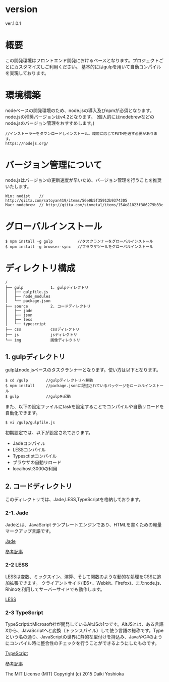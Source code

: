 # version
ver.1.0.1

# 概要
この開発環境はフロントエンド開発におけるベースとなります。プロジェクトごとにカスタマイズしご利用ください。
基本的にはgulpを用いて自動コンパイルを実現しております。

# 環境構築
nodeベースの開発環境のため、node.jsの導入及びnpmが必須となります。node.jsの推奨バージョンはv4.2となります。
(個人的にはnodebrewなどのnode.jsのバージョン管理をおすすめします。)

```
//インストーラーをダウンロードしインストール。環境に応じてPATHを通す必要があります。
https://nodejs.org/
```

# バージョン管理について
node.jsはバージョンの更新速度が早いため、バージョン管理を行うことを推奨いたします。

```
Win: nodist    // http://qiita.com/satoyan419/items/56e0b5f35912b9374305
Mac: nodebrew  // http://qiita.com/sinmetal/items/154e81823f386279b33c
```

# グローバルインストール
```
$ npm install -g gulp           //タスクランナーをグローバルインストール
$ npm install -g browser-sync   //ブラウザツールをグローバルインストール
```

# ディレクトリ構成
```
/
├── gulp            1. gulpディレクトリ
│   ├── gulpfile.js
│   ├── node_modules
│   └── package.json
├── source          2. コードディレクトリ
│   ├── jade
│   ├── json
│   ├── less
│   └── typescript
├── css             cssディレクトリ
├── js              jsディレクトリ
└── img             画像ディレクトリ
```

## 1. gulpディレクトリ
gulpはnode.jsベースのタスクランナーとなります。使い方は以下となります。

```
$ cd /gulp        //gulpディレクトリへ移動
$ npm install     //package.jsonに記述されているパッケージをローカルインストール
$ gulp            //gulpを起動
```

また、以下の設定ファイルにtaskを設定することでコンパイルや自動リロードを自動化できます。
```
$ vi /gulp/gulpfile.js

```
初期設定では、以下が設定されております。
* Jadeコンパイル
* LESSコンパイル
* Typesctiptコンパイル
* ブラウザの自動リロード
* localhost:3000の利用

## 2. コードディレクトリ
このディレクトリでは、Jade,LESS,TypeScriptを格納しております。

### 2-1. Jade
Jadeとは、JavaScript テンプレートエンジンであり、HTMLを書くための軽量マークアップ言語です。

[Jade](http://jade-lang.com/ "Jade")

[参考記事](https://gist.github.com/japboy/5402844 "参考記事")


### 2-2 LESS
LESSは変数、ミックスイン、演算、そして関数のような動的な処理をCSSに追加拡張できます。 クライアントサイド(IE6+、Webkit、Firefox)、またnode.js、Rhinoを利用してサーバーサイドでも動作します。

[LESS](http://less-ja.studiomohawk.com/)

### 2-3 TypeScript
TypeScriptはMicrosoft社が開発しているAltJSの1つです。AltJSとは、ある言語Xから、JavaScriptへと変換（トランスパイル）して使う言語の総称です。Typeという名の通り、JavaScriptの世界に静的な型付けを持込み、JavaやC#のようにコンパイル時に整合性のチェックを行うことができるようにしたものです。

[TypeScript](http://www.typescriptlang.org/ "TypeScript")

[参考記事](https://html5experts.jp/vvakame/16241/ "参考記事")

The MIT License (MIT)
Copyright (c) 2015 Daiki Yoshioka
